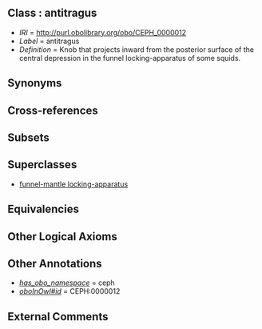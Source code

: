 
## Class : antitragus

 * *IRI* = http://purl.obolibrary.org/obo/CEPH_0000012
 * *Label* = antitragus
 * *Definition* = Knob that projects inward from the posterior surface of the central depression in the funnel locking-apparatus of some squids.

## Synonyms


## Cross-references


## Subsets


## Superclasses

 * [funnel-mantle locking-apparatus](../../CEPH/18/CEPH_0000118.md)

## Equivalencies


## Other Logical Axioms


## Other Annotations

 * *[has_obo_namespace](../../ce/oboInOwl#hasOBONamespace.md)* = ceph
 * *[oboInOwl#id](../../id/oboInOwl#id.md)* = CEPH:0000012

## External Comments

